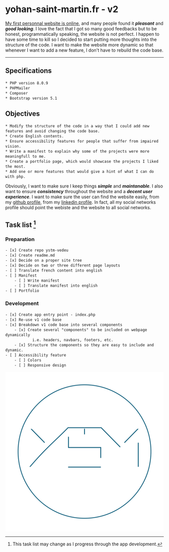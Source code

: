 # yohan-saint-martin.fr - v2

[My first personnal website is online](http://www.yohan-saint-martin.fr "Yohan Saint-Martin, Développeur web"), and many people found it ***pleasant*** and ***good looking***.
I love the fact that I got so many good feedbacks but to be honest, programmatically speaking, the website is not perfect.
I happen to have some time to kill so I decided to start putting more thoughts into the structure of the code.
I want to make the website more dynamic so that whenever I want to add a new feature, I don't have to rebuild the code base.

-----------------------------

## Specifications

    * PHP version 8.0.9
    * PHPMailer
    * Composer
    * Bootstrap version 5.1

## Objectives

    * Modify the structure of the code in a way that I could add new features and avoid changing the code base.
    * Create English contents.
    * Ensure accessibility features for people that suffer from impaired vision.
    * Write a manifest to explain why some of the projects were more meaningfull to me.
    * Create a portfolio page, which would showcase the projects I liked the most.
    * Add one or more features that would give a hint of what I can do with php.

Obviously, I want to make sure I keep things ***simple*** and ***maintanable***. I also want to ensure ***consistency*** throughout the website and a ***decent user experience***.
I want to make sure the user can find the website easily, from my [github profile](https://github.com/YoStM "YoStM - github.com"), from my [linkedin profile](https://www.linkedin.com/in/yohan-saint-martin-b7068151/ "Yohan Saint-Martin - LinkedIn").
In fact, all my social networks profile should point the webiste and the website to all social networks.

## Task list [^1]

### Preparation
    - [x] Create repo ystm-vedeu
    - [x] Create readme.md
    - [x] Decide on a proper site tree
    - [x] Decide on two or three different page layouts
    - [ ] Translate french content into english
    - [ ] Manifest
        - [ ] Write manifest
        - [ ] Translate manifest into english
    - [ ] Portfolio

### Development
    - [x] Create app entry point - index.php
    - [x] Re-use v1 code base
    - [x] Breakdown v1 code base into several components
        - [x] Create several "components" to be included on webpage dynamically
                i.e. headers, navbars, footers, etc.
        - [x] Structure the components so they are easy to include and dynamic.
    - [ ] Accessibility feature
        - [ ] Colors
        - [ ] Responsive design
    


[^1]: This task list may change as I progress through the app development.

![YoStM logo](/assets/img/yo_stm-the_logo.svg "Logo YoStM")